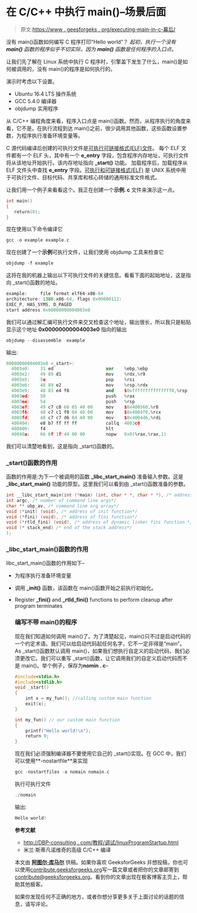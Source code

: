 # 在 C/C++ 中执行 main()–场景后面

> 原文:[https://www . geesforgeks . org/executing-main-in-c-幕后/](https://www.geeksforgeeks.org/executing-main-in-c-behind-the-scene/)

没有 main()函数如何编写 C 程序打印“Hello world”？
*起初，执行一个没有 **main()** 函数的程序似乎不切实际，因为 **main()** 函数是任何程序的入口点。*

让我们先了解在 Linux 系统中执行 C 程序时，引擎盖下发生了什么，main()是如何被调用的，没有 main()的程序是如何执行的。

演示时考虑以下设置。

*   Ubuntu 16.4 LTS 操作系统
*   GCC 5.4.0 编译器
*   objdump 实用程序

从 C/C++ 编程角度来看，程序入口点是 main()函数。然而，从程序执行的角度来看，它不是。在执行流程到达 main()之前，很少调用其他函数，这些函数设置参数，为程序执行准备环境变量等。

C 源代码编译后创建的可执行文件是[可执行可链接格式(ELF)文件](https://en.wikipedia.org/wiki/Executable_and_Linkable_Format)。
每个 ELF 文件都有一个 ELF 头，其中有一个 **e_entry** 字段，包含程序内存地址，可执行文件将从该地址开始执行。该内存地址指向 **_start()** 功能。
加载程序后，加载程序从 ELF 文件头中查找 **e_entry** 字段。[可执行和可链接格式(ELF)](https://en.wikipedia.org/wiki/Executable_and_Linkable_Format) 是 UNIX 系统中用于可执行文件、目标代码、共享库和核心转储的通用标准文件格式。

让我们用一个例子来看看这个。我正在创建一个**示例. c** 文件来演示这一点。

```cpp
int main()
{
   return(0);
}
```

现在使用以下命令编译它

```cpp
gcc -o example example.c

```

现在创建了一个**示例**可执行文件，让我们使用 objdump 工具来检查它

```cpp
objdump -f example

```

这将在我的机器上输出以下可执行文件的关键信息。看看下面的起始地址，这是指向 _start()函数的地址。

```cpp
example:     file format elf64-x86-64
architecture: i386:x86-64, flags 0x00000112:
EXEC_P, HAS_SYMS, D_PAGED
start address 0x00000000004003e0

```

我们可以通过解汇编可执行文件来交叉检查这个地址，输出很长，所以我只是粘贴显示这个地址 **0x00000000004003e0** 指向的输出

```cpp
objdump --disassemble  example

```

输出:

```cpp
00000000004003e0 <_start>:
  4003e0:    31 ed                    xor    %ebp,%ebp
  4003e2:    49 89 d1                 mov    %rdx,%r9
  4003e5:    5e                       pop    %rsi
  4003e6:    48 89 e2                 mov    %rsp,%rdx
  4003e9:    48 83 e4 f0              and    $0xfffffffffffffff0,%rsp
  4003ed:    50                       push   %rax
  4003ee:    54                       push   %rsp
  4003ef:    49 c7 c0 60 05 40 00     mov    $0x400560,%r8
  4003f6:    48 c7 c1 f0 04 40 00     mov    $0x4004f0,%rcx
  4003fd:    48 c7 c7 d6 04 40 00     mov    $0x4004d6,%rdi
  400404:    e8 b7 ff ff ff           callq  4003c0 
  400409:    f4                       hlt    
  40040a:    66 0f 1f 44 00 00        nopw   0x0(%rax,%rax,1)

```

我们可以清楚地看到，这是指向 _start()函数的。

### _start()函数的作用

函数的作用是:为下一个被调用的函数 **_libc_start_main()** 准备输入参数。这是 **_libc_start_main()** 功能的原型。这里我们可以看到由 _start()函数准备的参数。

```cpp
int __libc_start_main(int (*main) (int, char * *, char * *), /* address of main function*/
int argc, /* number of command line args*/
char ** ubp_av, /* command line arg array*/
void (*init) (void), /* address of init function*/
void (*fini) (void), /* address of fini function*/
void (*rtld_fini) (void), /* address of dynamic linker fini function */
void (* stack_end) /* end of the stack address*/
);
```

### _libc_start_main()函数的作用

libc_start_main()函数的作用如下–

*   为程序执行准备环境变量
*   调用 **_init()** 函数，该函数在 main()函数开始之前执行初始化。
*   Register **_fini()** and **_rtld_fini()** functions to perform cleanup after program terminates

    ### 编写不带 main()的程序

    现在我们知道如何调用 main()了。为了清楚起见，main()只不过是启动代码的一个约定术语。我们可以给启动代码起任何名字，它不一定非得是“main”。As _start()函数默认调用 main()，如果我们想执行自定义的启动代码，我们必须更改它。我们可以重写 _start()函数，让它调用我们的自定义启动代码而不是 main()。举个例子，保存为**nomin . c**–

    ```cpp
    #include<stdio.h>
    #include<stdlib.h>
    void _start()
    {
        int x = my_fun(); //calling custom main function
        exit(x);
    }

    int my_fun() // our custom main function
    {
        printf("Hello world!\n");
        return 0;
    }
    ```

    现在我们必须强制编译器不要使用它自己的 _start()实现。在 GCC 中，我们可以使用**-nostartfile**来实现

    ```cpp
    gcc -nostartfiles -o nomain nomain.c

    ```

    执行可执行文件

    ```cpp
    ./nomain

    ```

    输出:

    ```cpp
    Hello world!

    ```

    **参考文献**

    *   [http://DBP-consulting . com/教程/调试/linuxProgramStartup.html](http://dbp-consulting.com/tutorials/debugging/linuxProgramStartup.html)
    *   米兰·斯蒂凡诺维奇的高级 C/C++ 编译

    本文由 **[阿图尔·库马尔](https://www.facebook.com/atul.kr.007)** 供稿。如果你喜欢 GeeksforGeeks 并想投稿，你也可以使用[contribute.geeksforgeeks.org](http://www.contribute.geeksforgeeks.org)写一篇文章或者把你的文章邮寄到 contribute@geeksforgeeks.org。看到你的文章出现在极客博客主页上，帮助其他极客。

    如果你发现任何不正确的地方，或者你想分享更多关于上面讨论的话题的信息，请写评论。